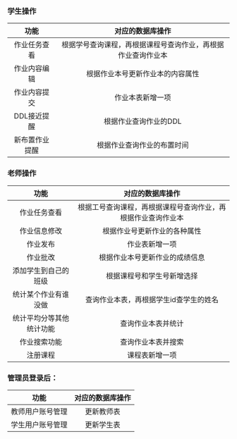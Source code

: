 ### 学生操作

|   功能    |            对应的数据库操作            |
| :-----: | :----------------------------: |
| 作业任务查看  | 根据学号查询课程，再根据课程号查询作业，再根据作业查询作业本 |
| 作业内容编辑  |        根据作业本号更新作业本的内容属性        |
| 作业内容提交  |            作业本表新增一项            |
| DDL接近提醒 |          根据作业查询作业的DDL          |
| 新布置作业提醒 |         根据作业查询作业的布置时间          |

### 老师操作

|      功能      |            对应的数据库操作            |
| :----------: | :----------------------------: |
|    作业任务查看    | 根据工号查询课程，再根据课程号查询作业，再根据作业查询作业本 |
|    作业信息修改    |         根据作业号更新作业的各种属性         |
|     作业发布     |            作业表新增一项             |
|     作业批改     |        根据作业本号更新作业的成绩信息         |
|  添加学生到自己的班级  |         根据课程号和学生号新增选择          |
|  统计某个作业有谁没做  |      查询作业本表，再根据学生id查学生的姓名      |
| 统计平均分等其他统计功能 |           查询作业本表并统计            |
|    作业搜索功能    |           查询作业本表并搜索            |
|     注册课程     |            课程表新增一项             |

### 管理员登录后：

|    功能    | 对应的数据库操作 |
| :------: | :------: |
| 教师用户账号管理 |  更新教师表   |
| 学生用户账号管理 |  更新学生表   |